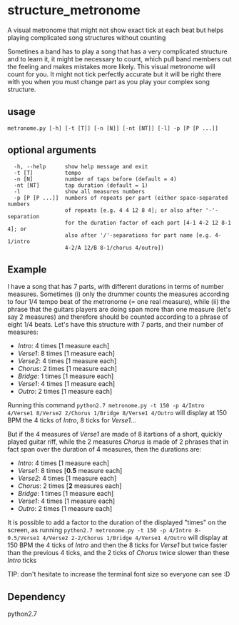 # structure_metronome
A visual metronome that might not show exact tick at each beat but helps playing complicated song structures without counting

Sometines a band has to play a song that has a very complicated structure and to learn it, it might be necessary to count, which pull band members out the feeling and makes mistakes more likely. This visual metronome will count for you. It might not tick perfectly accurate but it will be right there with you when you must change part as you play your complex song structure.

## usage
```
metronome.py [-h] [-t [T]] [-n [N]] [-nt [NT]] [-l] -p [P [P ...]]
```

## optional arguments

```
  -h, --help      show help message and exit
  -t [T]          tempo
  -n [N]          number of taps before (default = 4)
  -nt [NT]        tap duration (default = 1)
  -l              show all measures numbers
  -p [P [P ...]]  numbers of repeats per part (either space-separated numbers
                  of repeats [e.g. 4 4 12 8 4]; or also after '-'-separation
                  for the duration factor of each part [4-1 4-2 12 8-1 4]; or
                  also after '/'-separations for part name [e.g. 4-1/intro
                  4-2/A 12/B 8-1/chorus 4/outro])
```


## Example

I have a song that has 7 parts, with different durations in terms of number measures. Sometimes (i) only the drummer counts the measures according to four 1/4 tempo beat of the metronome (= one real measure), while (ii) the phrase that the guitars players are doing span more than one measure (let's say 2 measures) and therefore should be counted according to a phrase of eight 1/4 beats. Let's have this structure with 7 parts, and their number of measures:
- *Intro*: 4 times [1 measure each]
- *Verse1*: 8 times [1 measure each]
- *Verse2*: 4 times [1 measure each]
- *Chorus*: 2 times [1 measure each]
- *Bridge*: 1 times [1 measure each]
- *Verse1*: 4 times [1 measure each]
- *Outro*: 2 times [1 measure each]

Running this command
```python2.7 metronome.py -t 150 -p 4/Intro 4/Verse1 8/Verse2 2/Chorus 1/Bridge 8/Verse1 4/Outro```
will display at 150 BPM the 4 ticks of *Intro*, 8 ticks for *Verse1*...

But if the 4 measures of *Verse1* are made of 8 itartions of a short, quickly played guitar riff, while the 2 measures *Chorus* is made of 2 phrases that in fact span over the duration of 4 measures, then the durations are:
- *Intro*: 4 times [1 measure each]
- *Verse1*: 8 times [**0.5** measure each]
- *Verse2*: 4 times [1 measure each]
- *Chorus*: 2 times [**2** measures each]
- *Bridge*: 1 times [1 measure each]
- *Verse1*: 4 times [1 measure each]
- *Outro*: 2 times [1 measure each]

It is possible to add a factor to the duration of the displayed "times" on the screen, as running
```python2.7 metronome.py -t 150 -p 4/Intro 8-0.5/Verse1 4/Verse2 2-2/Chorus 1/Bridge 4/Verse1 4/Outro```
will display at 150 BPM the 4 ticks of *Intro* and then the 8 ticks for *Verse1* but twice faster than the previous 4 ticks, and the 2 ticks of *Chorus* twice slower than these *Intro* ticks

TIP: don't hesitate to increase the terminal font size so everyone can see :D 

## Dependency
python2.7
